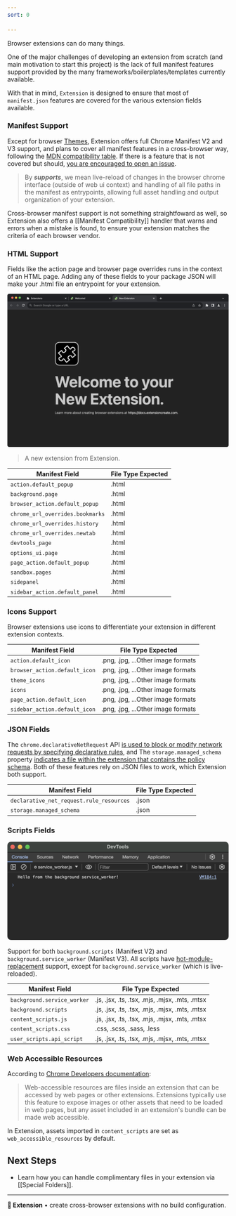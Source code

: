 ```yaml
---
sort: 0

---
```


Browser extensions can do many things.

One of the major challenges of developing an extension from scratch (and main motivation to start this project) is the lack of full manifest features support provided by the many frameworks/boilerplates/templates currently available.

With that in mind, `Extension` is designed to ensure that most of `manifest.json` features are covered for the various extension fields available.

### Manifest Support

Except for browser [Themes](https://developer.chrome.com/docs/extensions/develop/ui/themes#manifest), Extension offers full Chrome Manifest V2 and V3 support, and plans to cover all manifest features in a cross-browser way, following the [MDN compatibility table](https://developer.mozilla.org/en-US/docs/Mozilla/Add-ons/WebExtensions/Browser_compatibility_for_manifest.json). If there is a feature that is not covered but should, [you are encouraged to open an issue](https://github.com/cezaraugusto/extension/issues/new).

> By **_supports_**, we mean live-reload of changes in the browser chrome interface (outside of web ui context) and handling of all file paths in the manifest as entrypoints, allowing full asset handling and output organization of your extension.

Cross-browser manifest support is not something straightfoward as well, so Extension also offers a [[Manifest Compatibility]] handler that warns and errors when a mistake is found, to ensure your extension matches the criteria of each browser vendor.

### HTML Support

Fields like the action page and browser page overrides runs in the context of an HTML page. Adding any of these fields to your package JSON will make your .html file an entrypoint for your extension.

![New extension template](../assets/new-template.png)

> A new extension from Extension.

| Manifest Field                   | File Type Expected |
|----------------------------------|--------------------|
| `action.default_popup`           | .html               |
| `background.page`                | .html               |
| `browser_action.default_popup`   | .html               |
| `chrome_url_overrides.bookmarks` | .html               |
| `chrome_url_overrides.history`   | .html               |
| `chrome_url_overrides.newtab`    | .html               |
| `devtools_page`                  | .html               |
| `options_ui.page`                | .html               |
| `page_action.default_popup`      | .html               |
| `sandbox.pages`                  | .html               |
| `sidepanel`                      | .html               |
| `sidebar_action.default_panel`   | .html               |

### Icons Support

Browser extensions use icons to differentiate your extension in different extension contexts.

| Manifest Field                 | File Type Expected |
|--------------------------------|--------------------|
| `action.default_icon`          | .png, .jpg, ...Other image formats           |
| `browser_action.default_icon`  | .png, .jpg, ...Other image formats           |
| `theme_icons`                  | .png, .jpg, ...Other image formats           |
| `icons`                        | .png, .jpg, ...Other image formats           |
| `page_action.default_icon`     | .png, .jpg, ...Other image formats           |
| `sidebar_action.default_icon`  | .png, .jpg, ...Other image formats           |

### JSON Fields

The `chrome.declarativeNetRequest` API [is used to block or modify network requests by specifying declarative rules](https://developer.chrome.com/docs/extensions/reference/api/declarativeNetRequest), and 
The `storage.managed_schema` property [indicates a file within the extension that contains the policy schema](https://developer.chrome.com/docs/extensions/reference/manifest/storage). Both of these features rely on JSON files to work, which Extension both support. 

| Manifest Field              | File Type Expected |
|-----------------------------|--------------------|
| `declarative_net_request.rule_resources`   | .json               |
| `storage.managed_schema`                   | .json               |

### Scripts Fields

![The background inspect window](../assets/service_worker.png)

Support for both `background.scripts` (Manifest V2) and `background.service_worker` (Manifest V3). All scripts have [hot-module-replacement](https://webpack.js.org/concepts/hot-module-replacement/) support, except for `background.service_worker` (which is live-reloaded).

| Manifest Field                 | File Type Expected |
|--------------------------------|--------------------|
| `background.service_worker`    | .js, .jsx, .ts, .tsx, .mjs, .mjsx, .mts, .mtsx |
| `background.scripts`           | .js, .jsx, .ts, .tsx, .mjs, .mjsx, .mts, .mtsx |
| `content_scripts.js`           | .js, .jsx, .ts, .tsx, .mjs, .mjsx, .mts, .mtsx |
| `content_scripts.css`          | .css, .scss, .sass, .less                      |
| `user_scripts.api_script`      | .js, .jsx, .ts, .tsx, .mjs, .mjsx, .mts, .mtsx |

### Web Accessible Resources

According to [Chrome Developers documentation](https://developer.chrome.com/docs/extensions/reference/manifest/web-accessible-resources): 

> Web-accessible resources are files inside an extension that can be accessed by web pages or other extensions. Extensions typically use this feature to expose images or other assets that need to be loaded in web pages, but any asset included in an extension's bundle can be made web accessible.

In Extension, assets imported in `content_scripts` are set as `web_accessible_resources` by default.

## Next Steps

* Learn how you can handle complimentary files in your extension via [[Special Folders]].

---

**🧩 Extension** • create cross-browser extensions with no build configuration.
